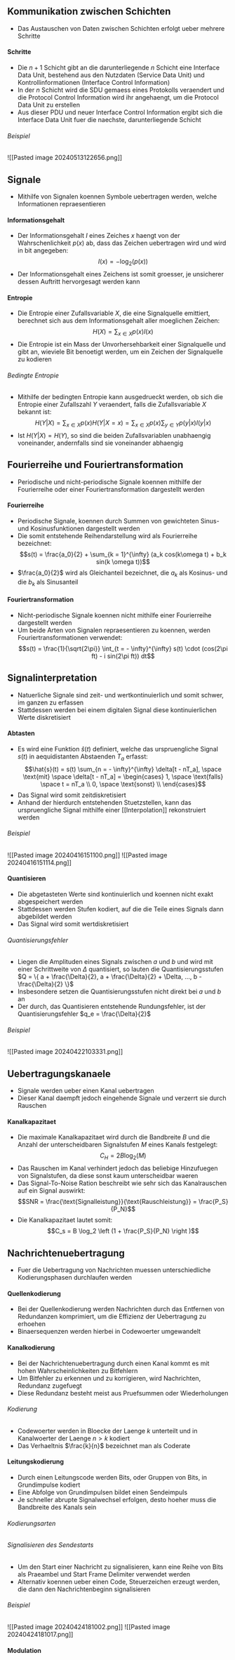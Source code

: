 ## Kommunikation zwischen Schichten
- Das Austauschen von Daten zwischen Schichten erfolgt ueber mehrere Schritte
#### Schritte
- Die $n + 1$ Schicht gibt an die darunterliegende $n$ Schicht eine Interface Data Unit, bestehend aus den Nutzdaten (Service Data Unit) und Kontrollinformationen (Interface Control Information)
- In der $n$ Schicht wird die SDU gemaess eines Protokolls veraendert und die Protocol Control Information wird ihr angehaengt, um die Protocol Data Unit zu erstellen
- Aus dieser PDU und neuer Interface Control Information ergibt sich die Interface Data Unit fuer die naechste, darunterliegende Schicht
###### Beispiel
![[Pasted image 20240513122656.png]]
## Signale
- Mithilfe von Signalen koennen Symbole uebertragen werden, welche Informationen repraesentieren
#### Informationsgehalt
- Der Informationsgehalt $I$ eines Zeiches $x$ haengt von der Wahrschenlichkeit $p(x)$ ab, dass das Zeichen uebertragen wird und wird in bit angegeben:
$$I(x) = -\log_2(p(x))$$
- Der Informationsgehalt eines Zeichens ist somit groesser, je unsicherer dessen Auftritt hervorgesagt werden kann
#### Entropie
- Die Entropie einer Zufallsvariable $X$, die eine Signalquelle emittiert, berechnet sich aus dem Informationsgehalt aller moeglichen Zeichen:
$$H(X) = \sum_{x \in X} p(x) I(x)$$
- Die Entropie ist ein Mass der Unvorhersehbarkeit einer Signalquelle und gibt an, wieviele Bit benoetigt werden, um ein Zeichen der Signalquelle zu kodieren
###### Bedingte Entropie
- Mithilfe der bedingten Entropie kann ausgedrueckt werden, ob sich die Entropie einer Zufallszahl $Y$ veraendert, falls die Zufallsvariable $X$ bekannt ist:
$$H(Y|X) = \sum_{x \in X} p(x) H(Y|X = x) = \sum_{x \in X} p(x) \sum_{y \in Y} p(y|x) I(y|x)$$
- Ist $H(Y|X) = H(Y)$, so sind die beiden Zufallsvariablen unabhaengig voneinander, andernfalls sind sie voneinander abhaengig
## Fourierreihe und Fouriertransformation
- Periodische und nicht-periodische Signale koennen mithilfe der Fourierreihe oder einer Fouriertransformation dargestellt werden
#### Fourierreihe
- Periodische Signale, koennen durch Summen von gewichteten Sinus- und Kosinusfunktionen dargestellt werden
- Die somit entstehende Reihendarstellung wird als Fourierreihe bezeichnet:
$$s(t) = \frac{a_0}{2} + \sum_{k = 1}^{\infty} (a_k cos(k\omega t) + b_k sin(k \omega t))$$
- $\frac{a_0}{2}$ wird als Gleichanteil bezeichnet, die $a_k$ als Kosinus- und die $b_k$ als Sinusanteil
#### Fouriertransformation
- Nicht-periodische Signale koennen nicht mithilfe einer Fourierreihe dargestellt werden
- Um beide Arten von Signalen repraesentieren zu koennen, werden Fouriertransformationen verwendet:
$$s(t) = \frac{1}{\sqrt{2\pi}} \int_{t = - \infty}^{\infty} s(t) \cdot (cos(2\pi ft) - i sin(2\pi ft)) dt$$
## Signalinterpretation
- Natuerliche Signale sind zeit- und wertkontinuierlich und somit schwer, im ganzen zu erfassen
- Stattdessen werden bei einem digitalen Signal diese kontinuierlichen Werte diskretisiert
#### Abtasten
- Es wird eine Funktion $\hat{s}(t)$ definiert, welche das urspruengliche Signal $s(t)$ in aequidistanten Abstaenden $T_a$ erfasst:
$$\hat{s}(t) = s(t) \sum_{n = - \infty}^{\infty} \delta[t - nT_a], \space  \text{mit} \space \delta[t - nT_a] = \begin{cases}
1, \space \text{falls} \space t = nT_a \\
0, \space \text{sonst} \\
\end{cases}$$
- Das Signal wird somit zeitdiskretisiert
- Anhand der hierdurch entstehenden Stuetzstellen, kann das urspruengliche Signal mithilfe einer [[Interpolation]] rekonstruiert werden
###### Beispiel
![[Pasted image 20240416151100.png]]
![[Pasted image 20240416151114.png]]
#### Quantisieren
- Die abgetasteten Werte sind kontinuierlich und koennen nicht exakt abgespeichert werden
- Stattdessen werden Stufen kodiert, auf die die Teile eines Signals dann abgebildet werden
- Das Signal wird somit wertdiskretisiert
###### Quantisierungsfehler
- Liegen die Amplituden eines Signals zwischen $a$ und $b$ und wird mit einer Schrittweite von $\Delta$ quantisiert, so lauten die Quantisierungsstufen $Q = \{ a + \frac{\Delta}{2}, a + \frac{\Delta}{2} + \Delta, ..., b - \frac{\Delta}{2} \}$
- Insbesondere setzen die Quantisierungsstufen nicht direkt bei $a$ und $b$ an
- Der durch, das Quantisieren entstehende Rundungsfehler, ist der Quantisierungsfehler $q_e = \frac{\Delta}{2}$
###### Beispiel
![[Pasted image 20240422103331.png]]
## Uebertragungskanaele
- Signale werden ueber einen Kanal uebertragen
- Dieser Kanal daempft jedoch eingehende Signale und verzerrt sie durch Rauschen
#### Kanalkapazitaet
- Die maximale Kanalkapazitaet wird durch die Bandbreite $B$ und die Anzahl der unterscheidbaren Signalstufen $M$ eines Kanals festgelegt:
$$C_H = 2B \log_2(M)$$
- Das Rauschen im Kanal verhindert jedoch das beliebige Hinzufuegen von Signalstufen, da diese sonst kaum unterscheidbar waeren
- Das Signal-To-Noise Ration beschreibt wie sehr sich das Kanalrauschen auf ein Signal auswirkt:
$$SNR = \frac{\text{Signalleistung}}{\text{Rauschleistung}} = \frac{P_S}{P_N}$$
- Die Kanalkapazitaet lautet somit:
$$C_s = B \log_2 \left (1 + \frac{P_S}{P_N} \right )$$
## Nachrichtenuebertragung
- Fuer die Uebertragung von Nachrichten muessen unterschiedliche Kodierungsphasen durchlaufen werden
#### Quellenkodierung
- Bei der Quellenkodierung werden Nachrichten durch das Entfernen von Redundanzen komprimiert, um die Effizienz der Uebertragung zu erhoehen
- Binaersequenzen werden hierbei in Codewoerter umgewandelt
#### Kanalkodierung
- Bei der Nachrichtenuebertragung durch einen Kanal kommt es mit hohen Wahrscheinlichkeiten zu Bitfehlern
- Um Bitfehler zu erkennen und zu korrigieren, wird Nachrichten, Redundanz zugefuegt
- Diese Redundanz besteht meist aus Pruefsummen oder Wiederholungen
###### Kodierung
- Codewoerter werden in Bloecke der Laenge $k$ unterteilt und in Kanalwoerter der Laenge $n > k$ kodiert
- Das Verhaeltnis $\frac{k}{n}$ bezeichnet man als Coderate
#### Leitungskodierung
- Durch einen Leitungscode werden Bits, oder Gruppen von Bits, in Grundimpulse kodiert
- Eine Abfolge von Grundimpulsen bildet einen Sendeimpuls
- Je schneller abrupte Signalwechsel erfolgen, desto hoeher muss die Bandbreite des Kanals sein
###### Kodierungsarten
###### Signalisieren des Sendestarts
- Um den Start einer Nachricht zu signalisieren, kann eine Reihe von Bits als Praeambel und Start Frame Delimiter verwendet werden
- Alternativ koennen ueber einen Code, Steuerzeichen erzeugt werden, die dann den Nachrichtenbeginn signalisieren
###### Beispiel
![[Pasted image 20240424181002.png]]
![[Pasted image 20240424181017.png]]
#### Modulation
